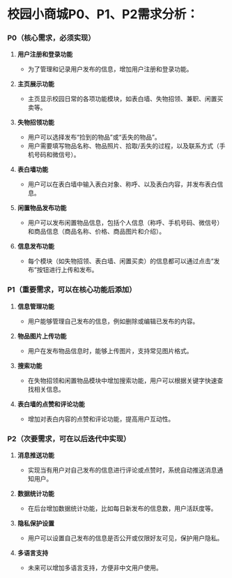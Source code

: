 # 校园小商城P0、P1、P2需求分析：

### P0（核心需求，必须实现）

1. **用户注册和登录功能**
   - 为了管理和记录用户发布的信息，增加用户注册和登录功能。

2. **主页展示功能**
   - 主页显示校园日常的各项功能模块，如表白墙、失物招领、兼职、闲置买卖等。

3. **失物招领功能**
   - 用户可以选择发布“捡到的物品”或“丢失的物品”。
   - 用户需要填写物品名称、物品照片、拾取/丢失的过程，以及联系方式（手机号码和微信号）。

4. **表白墙功能**
   - 用户可以在表白墙中输入表白对象、称呼、以及表白内容，并发布表白信息。

5. **闲置物品发布功能**
   - 用户可以发布闲置物品信息，包括个人信息（称呼、手机号码、微信号）和商品信息（商品名称、价格、商品图片和介绍）。

6. **信息发布功能**
   - 每个模块（如失物招领、表白墙、闲置买卖）的信息都可以通过点击“发布”按钮进行上传和发布。

### P1（重要需求，可以在核心功能后添加）

1. **信息管理功能**
   - 用户能够管理自己发布的信息，例如删除或编辑已发布的内容。

2. **物品图片上传功能**
   - 用户在发布物品信息时，能够上传图片，支持常见图片格式。

3. **搜索功能**
   - 在失物招领和闲置物品模块中增加搜索功能，用户可以根据关键字快速查找相关信息。

4. **表白墙的点赞和评论功能**
   - 增加对表白内容的点赞和评论功能，提高用户互动性。

### P2（次要需求，可在以后迭代中实现）

1. **消息推送功能**
   - 实现当有用户对自己发布的信息进行评论或点赞时，系统自动推送消息通知用户。

2. **数据统计功能**
   - 在后台增加数据统计功能，比如每日新发布的信息数，用户活跃度等。

3. **隐私保护设置**
   - 用户可以设置自己发布的信息是否公开或仅限好友可见，保护用户隐私。

4. **多语言支持**
   - 未来可以增加多语言支持，方便非中文用户使用。
